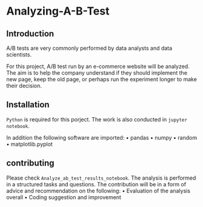 # Analyzing-A-B-Test

## Introduction
A/B tests are very commonly performed by data analysts and data scientists.

For this project, A/B test run by an e-commerce website will be analyzed. The aim is to help the company understand if they should implement the new page, keep the old page, or perhaps run the experiment longer to make their decision.

## Installation
`Python` is required for this porject. The work is also conducted in `jupyter notebook`.

In addition the following software are imported:
•	pandas
•	numpy
•	random
•	matplotlib.pyplot

## contributing
Please check `Analyze_ab_test_results_notebook`. 
The analysis is performed in a structured tasks and questions. The contribution will be in a form of advice and recommendation on the following:
•	Evaluation of the analysis overall
•	Coding suggestion and improvement
